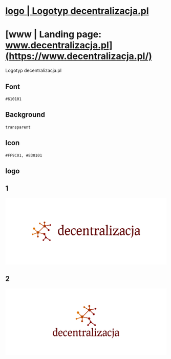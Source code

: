 # [logo | Logotyp decentralizacja.pl](https://logo.decentralizacja.pl/)

# [www | Landing page: www.decentralizacja.pl](https://www.decentralizacja.pl/)

Logotyp decentralizacja.pl

## Font
  
    #610101


## Background

    transparent

## Icon
     
    #FF9C01, #830101
    
    
## logo


## 1
![1/cover.png](1/cover.png)

## 2
![2/cover.png](2/cover.png)
